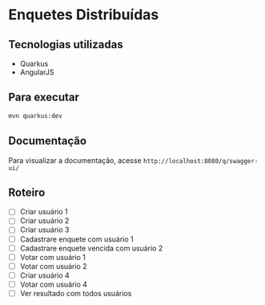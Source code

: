 # Enquetes Distribuídas

## Tecnologias utilizadas

* Quarkus
* AngularJS

## Para executar

```bash
mvn quarkus:dev
```

## Documentação

Para visualizar a documentação, acesse `http://localhost:8080/q/swagger-ui/`

## Roteiro

- [ ] Criar usuário 1
- [ ] Criar usuário 2
- [ ] Criar usuário 3
- [ ] Cadastrare enquete com usuário 1
- [ ] Cadastrare enquete vencida com usuário 2
- [ ] Votar com usuário 1
- [ ] Votar com usuário 2
- [ ] Criar usuário 4
- [ ] Votar com usuário 4
- [ ] Ver resultado com todos usuários